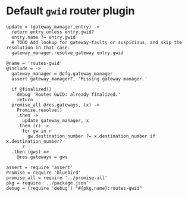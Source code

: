 Default `gwid` router plugin
============================

    update = (gateway_manager,entry) ->
      return entry unless entry.gwid?
      entry.name ?= entry.gwid
      # TODO Add lookup for gateway-faulty or suspicious, and skip the resolution in that case.
      gateway_manager.resolve_gateway entry.gwid

    @name = 'routes-gwid'
    @include = ->
      gateway_manager = @cfg.gateway_manager
      assert gateway_manager?, 'Missing gateway manager.'

      if @finalized()
        debug 'Routes GwID: already finalized.'
        return
      promise_all @res.gateways, (x) ->
        Promise.resolve()
        .then ->
          update gateway_manager, x
        .then (r) ->
          for gw in r
            gw.destination_number ?= x.destination_number if x.destination_number?
          r
      .then (gws) =>
        @res.gateways = gws

    assert = require 'assert'
    Promise = require 'bluebird'
    promise_all = require '../promise-all'
    pkg = require '../package.json'
    debug = (require 'debug') "#{pkg.name}:routes-gwid"
